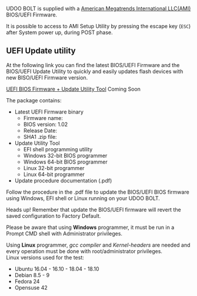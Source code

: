 UDOO BOLT is supplied with a [American Megatrends International LLC(AMI)](https://ami.com/en/products/) BIOS/UEFI Firmware.

It is possible to access to AMI Setup Utility by pressing the escape key (`ESC`) after System power up, during POST phase.

## UEFI Update utility

At the following link you can find the latest BIOS/UEFI Firmware and the BIOS/UEFI Update Utility to quickly and easily updates flash devices with new BISO/UEFI Firmware version.

[UEFI BIOS Firmware + Update Utility Tool]()
Coming Soon

The package contains:
* Latest UEFI Firmware binary
  * Firmware name: 
  * BIOS version:  1.02
  * Release Date:  
  * SHA1 .zip file:  
* Update Utility Tool
  * EFI shell programming utility
  * Windows 32-bit BIOS programmer
  * Windows 64-bit BIOS programmer
  * Linux 32-bit programmer
  * Linux 64-bit programmer
* Update procedure documentation (.pdf)

Follow the procedure in the .pdf file to update the BIOS/UEFI BIOS firmware using Windows, EFI shell or Linux running on your UDOO BOLT.

<span class="label label-warning">Heads up!</span> Remember that update the BIOS/UEFI firmware will revert the saved configuration to Factory Default.

Please be aware that using **Windows** programmer, it must be run in a Prompt CMD shell with Administrator privileges.

Using **Linux** programmer, *gcc compiler* and *Kernel-headers* are needed and every operation must be done with root/administrator privileges.  
Linux versions used for the test:
* Ubuntu 16.04 - 16.10 - 18.04 - 18.10
* Debian 8.5 - 9
* Fedora 24
* Opensuse 42
